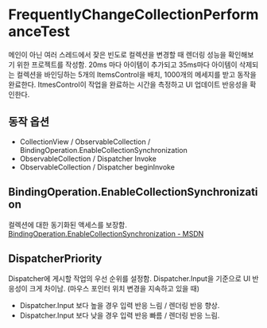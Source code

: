 # FrequentlyChangeCollectionPerformanceTest
메인이 아닌 여러 스레드에서 잦은 빈도로 컬렉션을 변경할 때 렌더링 성능을 확인해보기 위한 프로젝트를 작성함.
20ms 마다 아이템이 추가되고 35ms마다 아이템이 삭제되는 컬렉션을 바인딩하는 5개의 ItemsControl을 배치, 1000개의 메세지를 받고 동작을 완료한다.
ItmesControl이 작업을 완료하는 시간을 측정하고 UI 업데이트 반응성을 확인한다.

## 동작 옵션
* CollectionView / ObservableCollection / BindingOperation.EnableCollectionSynchronization
* ObservableCollection / Dispatcher Invoke
* ObservableCollection / Dispatcher beginInvoke

## BindingOperation.EnableCollectionSynchronization
컬렉션에 대한 동기화된 액세스를 보장함. [BindingOperation.EnableCollectionSynchronization - MSDN](https://docs.microsoft.com/ko-kr/dotnet/api/system.windows.data.bindingoperations.enablecollectionsynchronization?view=netframework-4.7.2)

## DispatcherPriority
Dispatcher에 게시할 작업의 우선 순위를 설정함. Dispatcher.Input을 기준으로 UI 반응성이 크게 차이남. (마우스 포인터 위치 변경을 지속하고 있을 때)
* Dispatcher.Input 보다 높을 경우 입력 반응 느림 / 렌더링 반응 향상.
* Dispatcher.Input 보다 낮을 경우 입력 반응 빠름 / 렌더링 반응 느림. 
